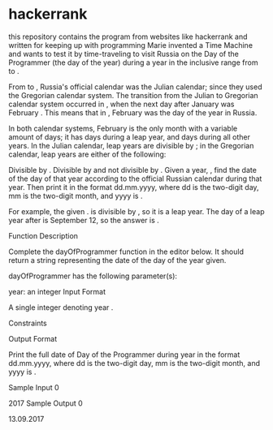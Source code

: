 # hackerrank
this repository contains the program from websites like hackerrank and written for keeping up with programming
Marie invented a Time Machine and wants to test it by time-traveling to visit Russia on the Day of the Programmer (the  day of the year) during a year in the inclusive range from  to .

From  to , Russia's official calendar was the Julian calendar; since  they used the Gregorian calendar system. The transition from the Julian to Gregorian calendar system occurred in , when the next day after January  was February . This means that in , February  was the  day of the year in Russia.

In both calendar systems, February is the only month with a variable amount of days; it has  days during a leap year, and  days during all other years. In the Julian calendar, leap years are divisible by ; in the Gregorian calendar, leap years are either of the following:

Divisible by .
Divisible by  and not divisible by .
Given a year, , find the date of the  day of that year according to the official Russian calendar during that year. Then print it in the format dd.mm.yyyy, where dd is the two-digit day, mm is the two-digit month, and yyyy is .

For example, the given .  is divisible by , so it is a leap year. The  day of a leap year after  is September 12, so the answer is .

Function Description

Complete the dayOfProgrammer function in the editor below. It should return a string representing the date of the  day of the year given.

dayOfProgrammer has the following parameter(s):

year: an integer
Input Format

A single integer denoting year .

Constraints

Output Format

Print the full date of Day of the Programmer during year  in the format dd.mm.yyyy, where dd is the two-digit day, mm is the two-digit month, and yyyy is .

Sample Input 0

2017
Sample Output 0

13.09.2017
